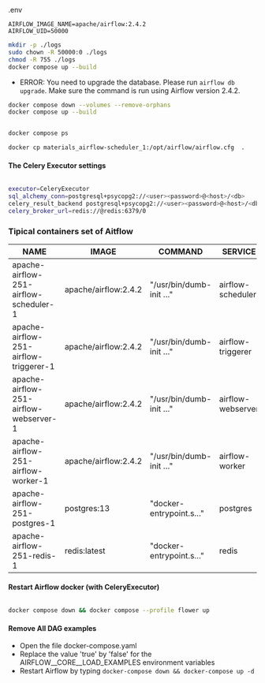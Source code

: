 .env
```env
AIRFLOW_IMAGE_NAME=apache/airflow:2.4.2
AIRFLOW_UID=50000
```

```bash
mkdir -p ./logs
sudo chown -R 50000:0 ./logs
chmod -R 755 ./logs
docker compose up --build
```

- ERROR: You need to upgrade the database. Please run `airflow db upgrade`. Make sure the command is run using Airflow version 2.4.2.

```bash
docker compose down --volumes --remove-orphans
docker compose up --build


docker compose ps

docker cp materials_airflow-scheduler_1:/opt/airflow/airflow.cfg  .

```


#### The Celery Executor settings
```bash

executor=CeleryExecutor
sql_alchemy_conn=postgresql+psycopg2://<user><password>@<host>/<db>
celery_result_backend postgresql+psycopg2://<user><password>@<host>/<db>
celery_broker_url=redis://@redis:6379/0
```


### Tipical containers set of Aitflow

| NAME                                     | IMAGE                  | COMMAND                     | SERVICE             | CREATED     | STATUS              | PORTS                                           |
|------------------------------------------|-------------------------|------------------------------|---------------------|-------------|---------------------|--------------------------------------------------|
| apache-airflow-251-airflow-scheduler-1   | apache/airflow:2.4.2   | "/usr/bin/dumb-init …"      | airflow-scheduler   | 3 days ago  | Up 3 hours (healthy) | 8080/tcp                                        |
| apache-airflow-251-airflow-triggerer-1   | apache/airflow:2.4.2   | "/usr/bin/dumb-init …"      | airflow-triggerer   | 3 days ago  | Up 3 hours (healthy) | 8080/tcp                                        |
| apache-airflow-251-airflow-webserver-1   | apache/airflow:2.4.2   | "/usr/bin/dumb-init …"      | airflow-webserver   | 3 days ago  | Up 3 hours (healthy) | 0.0.0.0:8080->8080/tcp, [::]:8080->8080/tcp     |
| apache-airflow-251-airflow-worker-1      | apache/airflow:2.4.2   | "/usr/bin/dumb-init …"      | airflow-worker      | 3 days ago  | Up 3 hours (healthy) | 8080/tcp                                        |
| apache-airflow-251-postgres-1            | postgres:13            | "docker-entrypoint.s…"      | postgres            | 3 days ago  | Up 3 hours (healthy) | 5432/tcp                                        |
| apache-airflow-251-redis-1               | redis:latest           | "docker-entrypoint.s…"      | redis               | 3 days ago  | Up 3 hours (healthy) | 6379/tcp                                        |


#### Restart Airflow docker (with CeleryExecutor)

```bash

docker compose down && docker compose --profile flower up

```


#### Remove All DAG examples

- Open the file docker-compose.yaml
- Replace the value 'true' by 'false' for the AIRFLOW__CORE__LOAD_EXAMPLES environment variables
- Restart Airflow by typing `docker-compose down && docker-compose up -d `

